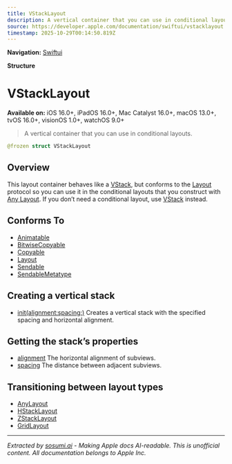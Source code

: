 ```yaml
---
title: VStackLayout
description: A vertical container that you can use in conditional layouts.
source: https://developer.apple.com/documentation/swiftui/vstacklayout
timestamp: 2025-10-29T00:14:50.819Z
---
```


**Navigation:** [Swiftui](/documentation/swiftui)

**Structure**

# VStackLayout

**Available on:** iOS 16.0+, iPadOS 16.0+, Mac Catalyst 16.0+, macOS 13.0+, tvOS 16.0+, visionOS 1.0+, watchOS 9.0+

> A vertical container that you can use in conditional layouts.

```swift
@frozen struct VStackLayout
```

## Overview

This layout container behaves like a [VStack](/documentation/swiftui/vstack), but conforms to the [Layout](/documentation/swiftui/layout) protocol so you can use it in the conditional layouts that you construct with [Any Layout](/documentation/swiftui/anylayout). If you don’t need a conditional layout, use [VStack](/documentation/swiftui/vstack) instead.

## Conforms To

- [Animatable](/documentation/swiftui/animatable)
- [BitwiseCopyable](/documentation/Swift/BitwiseCopyable)
- [Copyable](/documentation/Swift/Copyable)
- [Layout](/documentation/swiftui/layout)
- [Sendable](/documentation/Swift/Sendable)
- [SendableMetatype](/documentation/Swift/SendableMetatype)

## Creating a vertical stack

- [init(alignment:spacing:)](/documentation/swiftui/vstacklayout/init(alignment:spacing:)) Creates a vertical stack with the specified spacing and horizontal alignment.

## Getting the stack’s properties

- [alignment](/documentation/swiftui/vstacklayout/alignment) The horizontal alignment of subviews.
- [spacing](/documentation/swiftui/vstacklayout/spacing) The distance between adjacent subviews.

## Transitioning between layout types

- [AnyLayout](/documentation/swiftui/anylayout)
- [HStackLayout](/documentation/swiftui/hstacklayout)
- [ZStackLayout](/documentation/swiftui/zstacklayout)
- [GridLayout](/documentation/swiftui/gridlayout)

---

*Extracted by [sosumi.ai](https://sosumi.ai) - Making Apple docs AI-readable.*
*This is unofficial content. All documentation belongs to Apple Inc.*
